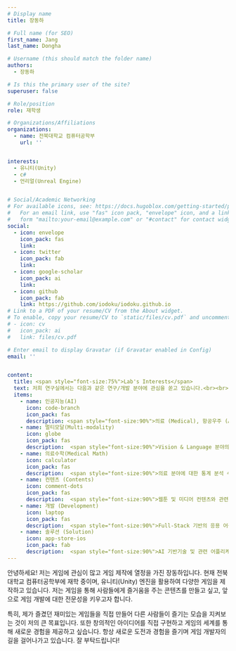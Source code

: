 ```yaml
---
# Display name
title: 장동하

# Full name (for SEO)
first_name: Jang
last_name: Dongha

# Username (this should match the folder name)
authors:
  - 장동하

# Is this the primary user of the site?
superuser: false

# Role/position
role: 재학생

# Organizations/Affiliations
organizations:
  - name: 전북대학교 컴퓨터공학부
    url: ''


interests:
  - 유니티(Unity)
  - c#
  - 언리얼(Unreal Engine)


# Social/Academic Networking
# For available icons, see: https://docs.hugoblox.com/getting-started/page-builder/#icons
#   For an email link, use "fas" icon pack, "envelope" icon, and a link in the
#   form "mailto:your-email@example.com" or "#contact" for contact widget.
social:
  - icon: envelope
    icon_pack: fas
    link: 
  - icon: twitter
    icon_pack: fab
    link: 
  - icon: google-scholar
    icon_pack: ai
    link: 
  - icon: github
    icon_pack: fab
    link: https://github.com/iodoku/iodoku.github.io
# Link to a PDF of your resume/CV from the About widget.
# To enable, copy your resume/CV to `static/files/cv.pdf` and uncomment the lines below.
# - icon: cv
#   icon_pack: ai
#   link: files/cv.pdf

# Enter email to display Gravatar (if Gravatar enabled in Config)
email: ''


content:
  title: <span style="font-size:75%">Lab's Interests</span>
  text: 저희 연구실에서는 다음과 같은 연구/개발 분야에 관심을 쏟고 있습니다.<br><br><br><br>
  items:
    - name: 인공지능(AI)
      icon: code-branch
      icon_pack: fas
      description: <span style="font-size:90%">의료 (Medical), 항공우주 (Aerospace), 컨텐츠 (Contents) 등 다양한 특성화 분야에 적응형 AI 기술 적용.</span><br><br>
    - name: 멀티모달(Multi-modality)
      icon: globe
      icon_pack: fas
      description:  <span style="font-size:90%">Vision & Language 분야의 기반 AI 기술 개발 및 관련 응용 어플리케이션에 기술 적용.</span><br><br>
    - name: 의료수학(Medical Math)
      icon: calculator
      icon_pack: fas
      description:  <span style="font-size:90%">의료 분야에 대한 통계 분석 수행 및 의료 질병에 대한 수학적인 모델링 관련 연구 수행.</span><br><br>
    - name: 컨텐츠 (Contents)
      icon: comment-dots
      icon_pack: fas
      description:  <span style="font-size:90%">웹툰 및 미디어 컨텐츠와 관련된 AI 기반 기술 개발 및 고도화.</span><br><br>
    - name: 개발 (Development)
      icon: laptop
      icon_pack: fas
      description:  <span style="font-size:90%">Full-Stack 기반의 응용 어플리케이션 개발.</span><br><br>
    - name: 솔루션 (Solution)
      icon: app-store-ios
      icon_pack: fab
      description:  <span style="font-size:90%">AI 기반기술 및 관련 어플리케이션에 적용을 통한 통합 솔루션 개발!</span><br><br>
---
```

안녕하세요! 저는 게임에 관심이 많고 게임 제작에 열정을 가진 장동하입니다. 현재 전북대학교 컴퓨터공학부에 재학 중이며, 유니티(Unity) 엔진을 활용하여 다양한 게임을 제작하고 있습니다. 저는 게임을 통해 사람들에게 즐거움을 주는 콘텐츠를 만들고 싶고, 앞으로 게임 개발에 대한 전문성을 키우고자 합니다.

특히, 제가 즐겼던 재미있는 게임들을 직접 만들어 다른 사람들이 즐기는 모습을 지켜보는 것이 저의 큰 목표입니다. 또한 창의적인 아이디어를 직접 구현하고 게임의 세계를 통해 새로운 경험을 제공하고 싶습니다. 항상 새로운 도전과 경험을 즐기며 게임 개발자의 길을 걸어나가고 있습니다. 잘 부탁드립니다!

